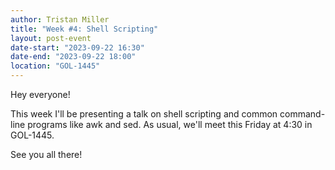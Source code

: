 ```yaml
---
author: Tristan Miller
title: "Week #4: Shell Scripting"
layout: post-event
date-start: "2023-09-22 16:30"
date-end: "2023-09-22 18:00"
location: "GOL-1445"
---
```


Hey everyone!

This week I'll be presenting a talk on shell scripting and common command-line programs like awk and sed. As usual, we'll meet this Friday at 4:30 in GOL-1445.

See you all there!
